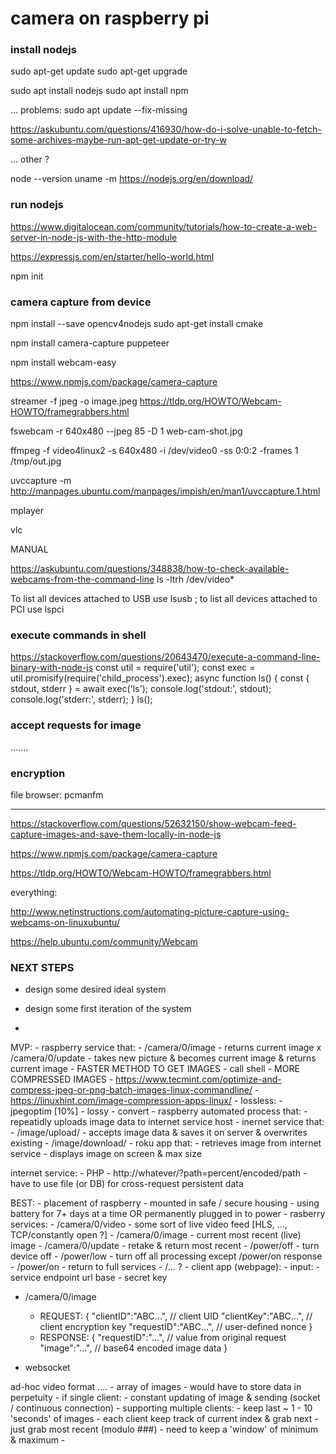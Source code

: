 # camera on raspberry pi



### install nodejs


sudo apt-get update
sudo apt-get upgrade


sudo apt install nodejs
sudo apt install npm


... problems:
sudo apt update --fix-missing 

https://askubuntu.com/questions/416930/how-do-i-solve-unable-to-fetch-some-archives-maybe-run-apt-get-update-or-try-w

... other ?


node --version
uname -m
https://nodejs.org/en/download/



### run nodejs


https://www.digitalocean.com/community/tutorials/how-to-create-a-web-server-in-node-js-with-the-http-module


https://expressjs.com/en/starter/hello-world.html

npm init







### camera capture from device


npm install --save opencv4nodejs
sudo apt-get install cmake




npm install camera-capture puppeteer

npm install webcam-easy



https://www.npmjs.com/package/camera-capture




streamer -f jpeg -o image.jpeg
https://tldp.org/HOWTO/Webcam-HOWTO/framegrabbers.html

fswebcam -r 640x480 --jpeg 85 -D 1 web-cam-shot.jpg


ffmpeg -f video4linux2 -s 640x480 -i /dev/video0 -ss 0:0:2 -frames 1 /tmp/out.jpg

uvccapture -m
http://manpages.ubuntu.com/manpages/impish/en/man1/uvccapture.1.html


mplayer

vlc



MANUAL



https://askubuntu.com/questions/348838/how-to-check-available-webcams-from-the-command-line
ls -ltrh /dev/video*

To list all devices attached to USB use lsusb ; to list all devices attached to PCI use lspci




### execute commands in shell

https://stackoverflow.com/questions/20643470/execute-a-command-line-binary-with-node-js
const util = require('util');
const exec = util.promisify(require('child_process').exec);
async function ls() {
  const { stdout, stderr } = await exec('ls');
  console.log('stdout:', stdout);
  console.log('stderr:', stderr);
}
ls();



### accept requests for image



.......








### encryption















file browser: pcmanfm







---

https://stackoverflow.com/questions/52632150/show-webcam-feed-capture-images-and-save-them-locally-in-node-js


https://www.npmjs.com/package/camera-capture


https://tldp.org/HOWTO/Webcam-HOWTO/framegrabbers.html




everything:

http://www.netinstructions.com/automating-picture-capture-using-webcams-on-linuxubuntu/

https://help.ubuntu.com/community/Webcam








### NEXT STEPS



- design some desired ideal system

- design some first iteration of the system

- 


MVP:
	- raspberry service that:
		- /camera/0/image - returns current image
		x /camera/0/update - takes new picture & becomes current image & returns current image
	- FASTER METHOD TO GET IMAGES
		- call shell
	- MORE COMPRESSED IMAGES
		- https://www.tecmint.com/optimize-and-compress-jpeg-or-png-batch-images-linux-commandline/
		- https://linuxhint.com/image-compression-apps-linux/
		- lossless:
			- jpegoptim [10%]
		- lossy 
			- convert
	- raspberry automated process that:
		- repeatidly uploads image data to internet service host
	- inernet service that:
		- /image/upload/ - accepts image data & saves it on server & overwrites existing
		- /image/download/
	- roku app that:
		- retrieves image from internet service
		- displays image on screen & max size

internet service:
	- PHP
		- http://whatever/?path=percent/encoded/path
		- have to use file (or DB) for cross-request persistent data



BEST:
	- placement of raspberry
		- mounted in safe / secure housing
		- using battery for 7+ days at a time OR permanently plugged in to power
	- rasberry services:
		- /camera/0/video - some sort of live video feed [HLS, ..., TCP/constantly open ?]
		- /camera/0/image - current most recent (live) image
		- /camera/0/update - retake & return most recent
		- /power/off - turn device off
		- /power/low - turn off all processing except /power/on response
		- /power/on - return to full services
		- /... ?
	- client app (webpage):
		- input:
			- service endpoint url base
			- secret key








- /camera/0/image
	- REQUEST:
		{
			"clientID":"ABC...", // client UID
			"clientKey":"ABC...", // client encryption key
			"requestID":"ABC...", // user-defined nonce
		}
	- RESPONSE:
		{
			"requestID":"...", // value from original request
			"image":"...", // base64 encoded image data
		}



- websocket
















ad-hoc video format ....
	- array of images
	- would have to store data in perpetuity
	- if single client:
		- constant updating of image & sending (socket / continuous connection)
	- supporting multiple clients:
		- keep last ~ 1 - 10 'seconds' of images
		- each client keep track of current index & grab next
		- just grab most recent (modulo ###)
			- need to keep a 'window' of minimum & maximum
	- 























